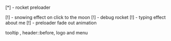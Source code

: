 [*] - rocket preloader


[!] - snowing effect on click to the moon 
[!] - debug rocket
[!] - typing effect about me
[!] - preloader fade out animation



tooltip , header::before, logo and menu